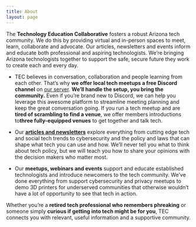 ```yaml
---
title: About
layout: page
---
```


The **Technology Education Collaborative** fosters a robust Arizona tech community. We do this by providing virtual and 
in-person spaces to meet, learn, collaborate and advocate. Our articles, newsletters and events inform and educate both 
professional and aspiring technologists. We’re bringing Arizona technologists together to support the safe, secure 
future they work to create each and every day.

- TEC believes in conversation, collaboration and people learning from each other. That’s why **we offer local tech 
meetups a free Discord channel** on [our server](https://discord.gg/EDfSeTT2Jb). **We’ll handle the setup, you bring the community.** Even if you’re 
brand new to Discord, we can help you leverage this awesome platform to streamline meeting planning and keep the great
conversation going. If you run a tech meetup and are **tired of scrambling to find a venue**, we offer members 
introductions to**three fully-equipped venues** to get together and talk tech.

- Our **[articles and newsletters](/blog.html)** explore everything from cutting edge tech and social tech trends to 
cybersecurity and the policy and laws that can shape what tech you can use and how. We’ll never tell you what to think
about tech policy, but we will teach you how to share your opinions with the decision makers who matter most.

- Our **meetups, webinars and events** support and educate established technologists and introduce newcomers to 
the tech community. We’ve done everything from support cybersecurity and privacy meetups to demo 3D printers for 
underserved communities that otherwise wouldn’t have a lot of opportunity to see that tech in action.

Whether you’re a **retired tech professional who remembers phreaking** or someone simply **curious if getting into tech 
might be for you**, TEC connects you with relevant, useful information and a supportive community.
